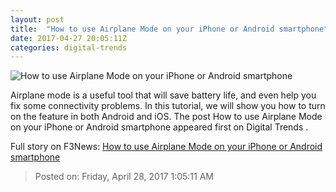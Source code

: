 ```yaml
---
layout: post
title:  "How to use Airplane Mode on your iPhone or Android smartphone"
date: 2017-04-27 20:05:11Z
categories: digital-trends
---
```


![How to use Airplane Mode on your iPhone or Android smartphone](http://icdn4.digitaltrends.com/image/airplane-mode-thumb-1200x630-c.jpg)

Airplane mode is a useful tool that will save battery life, and even help you fix some connectivity problems. In this tutorial, we will show you how to turn on the feature in both Android and iOS. The post How to use Airplane Mode on your iPhone or Android smartphone appeared first on Digital Trends .


Full story on F3News: [How to use Airplane Mode on your iPhone or Android smartphone](http://www.f3nws.com/n/xnuXM)

> Posted on: Friday, April 28, 2017 1:05:11 AM
